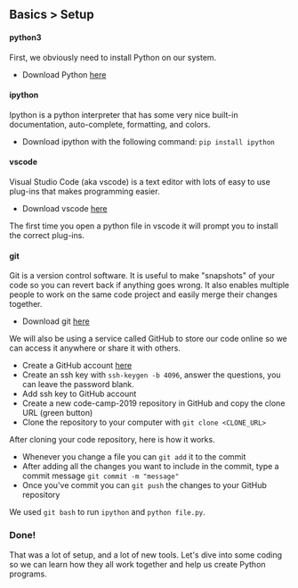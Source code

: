 ## Basics > Setup

#### python3
First, we obviously need to install Python on our system.
 - Download Python [here](https://www.python.org/downloads/)

#### ipython
Ipython is a python interpreter that has some very nice built-in documentation, auto-complete, formatting, and colors.
 - Download ipython with the following command: ```pip install ipython```
 
#### vscode
Visual Studio Code (aka vscode) is a text editor with lots of easy to use plug-ins that makes programming easier.
 - Download vscode [here](https://code.visualstudio.com/)

 The first time you open a python file in vscode it will prompt you to install the correct plug-ins.

#### git
Git is a version control software. It is useful to make "snapshots" of your code so you can revert back if anything goes wrong.
It also enables multiple people to work on the same code project and easily merge their changes together.
 - Download git [here]()

 We will also be using a service called GitHub to store our code online so we can access it anywhere or share it with others.
 - Create a GitHub account [here](https://github.com/)
 - Create an ssh key with ```ssh-keygen -b 4096```, answer the questions, you can leave the password blank.
 - Add ssh key to GitHub account
 - Create a new code-camp-2019 repository in GitHub and copy the clone URL (green button)
 - Clone the repository to your computer with ```git clone <CLONE_URL>```

 After cloning your code repository, here is how it works.
  - Whenever you change a file you can ```git add``` it to the commit
  - After adding all the changes you want to include in the commit, type a commit message ```git commit -m "message"```
  - Once you've commit you can ```git push``` the changes to your GitHub repository
  
  We used ```git bash``` to run ```ipython``` and ```python file.py```.


### Done!
That was a lot of setup, and a lot of new tools. Let's dive into some coding so we can learn how they all work together and help us create Python programs.
